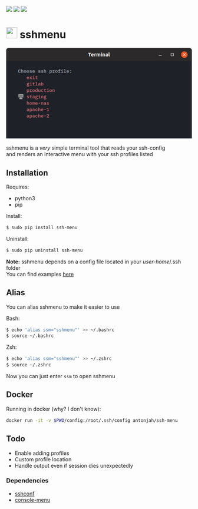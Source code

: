 [![](https://img.shields.io/docker/pulls/antonjah/ssh-menu.svg)](https://microbadger.com/images/antonjah/ssh-menu "")
[![](https://images.microbadger.com/badges/image/antonjah/ssh-menu.svg)](https://microbadger.com/images/antonjah/ssh-menu "")
[![](https://images.microbadger.com/badges/version/antonjah/ssh-menu.svg)](https://microbadger.com/images/antonjah/ssh-menu "")


# <img src="https://cdn.iconscout.com/icon/free/png-256/list-bullets-menu-format-formatting-items-6-3298.png" height="30" width="30"> sshmenu

<img src="img/sshmenu.png">

sshmenu is a *very* simple terminal tool that reads your ssh-config  
and renders an interactive menu with your ssh profiles listed

## Installation

Requires:
* python3
* pip

Install:

```bash
$ sudo pip install ssh-menu
```

Uninstall:

```bash
$ sudo pip uninstall ssh-menu
```

**Note:** sshmenu depends on a config file located in your *user-home*/.ssh folder  
You can find examples [here](https://www.ssh.com/ssh/config/)

## Alias

You can alias sshmenu to make it easier to use

Bash:
```bash
$ echo 'alias ssm="sshmenu"' >> ~/.bashrc
$ source ~/.bashrc
```

Zsh:
```bash
$ echo 'alias ssm="sshmenu"' >> ~/.zshrc
$ source ~/.zshrc
```

Now you can just enter `ssm` to open sshmenu

## Docker

Running in docker (why? I don't know):

```bash
docker run -it -v $PWD/config:/root/.ssh/config antonjah/ssh-menu
```

## Todo

* Enable adding profiles
* Custom profile location
* Handle output even if session dies unexpectedly


### Dependencies

* [sshconf](https://pypi.org/project/sshconf/)
* [console-menu](https://pypi.org/project/console-menu/)
